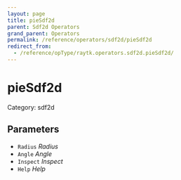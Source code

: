 ```yaml
---
layout: page
title: pieSdf2d
parent: Sdf2d Operators
grand_parent: Operators
permalink: /reference/operators/sdf2d/pieSdf2d
redirect_from:
  - /reference/opType/raytk.operators.sdf2d.pieSdf2d/
---
```


# pieSdf2d

Category: sdf2d



## Parameters

* `Radius` *Radius*
* `Angle` *Angle*
* `Inspect` *Inspect*
* `Help` *Help*